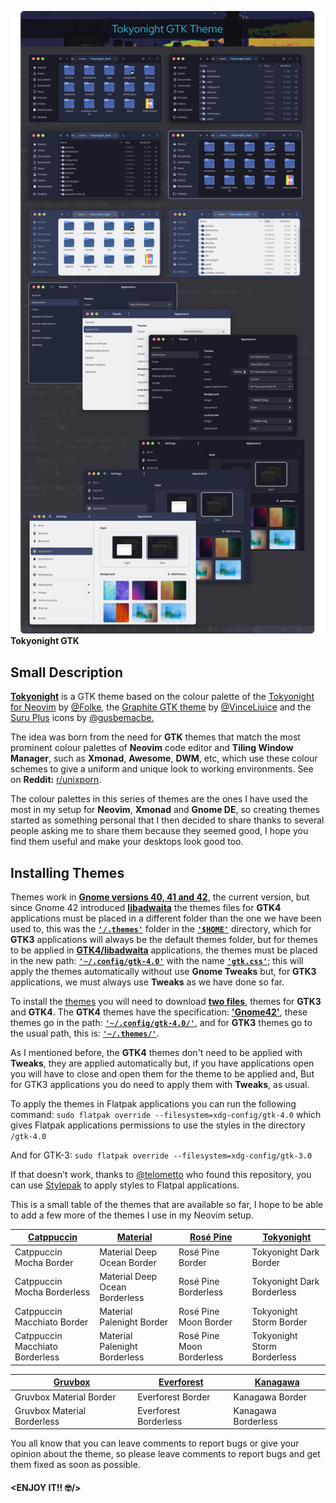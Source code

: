 ![Tokyo Night](https://raw.githubusercontent.com/Fausto-Korpsvart/Tokyo-Night-GTK-Theme/master/screenshots/Tokyonight.png)
**Tokyonight GTK**

## Small Description

<ins>**Tokyonight**</ins> is a GTK theme based on the colour palette of the [Tokyonight for Neovim](https://github.com/folke/tokyonight.nvim) by [@Folke](https://github.com/folke), the [Graphite GTK theme](https://github.com/vinceliuice/Graphite-gtk-theme) by [@VinceLiuice](https://github.com/vinceliuice) and the [Suru Plus](https://github.com/gusbemacbe/suru-plus) icons by [@gusbemacbe.](https://github.com/gusbemacbe)

The idea was born from the need for **GTK** themes that match the most prominent colour palettes of **Neovim** code editor and **Tiling Window Manager**, such as **Xmonad**, **Awesome**, **DWM**, etc, which use these colour schemes to give a uniform and unique look to working environments. See on **Reddit:** [r/unixporn](https://www.reddit.com/r/unixporn/).

The colour palettes in this series of themes are the ones I have used the most in my setup for **Neovim**, **Xmonad** and **Gnome DE**, so creating themes started as something personal that I then decided to share thanks to several people asking me to share them because they seemed good, I hope you find them useful and make your desktops look good too.

## Installing Themes

Themes work in <ins>**Gnome versions 40, 41 and 42**,</ins> the current version, but since Gnome 42 introduced <ins>**libadwaita**</ins> the themes files for **GTK4** applications must be placed in a different folder than the one we have been used to, this was the <ins>**`'/.themes'`**</ins> folder in the <ins>**`'$HOME'`**</ins> directory, which for **GTK3** applications will always be the default themes folder, but for themes to be applied in <ins>**GTK4/libadwaita**</ins> applications, the themes must be placed in the new path: <ins>**`'~/.config/gtk-4.0'`**</ins> with the name <ins>**`'gtk.css'`**</ins>; this will apply the themes automatically without use **Gnome Tweaks** but, for **GTK3** applications, we must always use **Tweaks** as we have done so far.

To install the [themes](https://www.pling.com/u/fkorpsvart) you will need to download <ins>**two files**</ins>, themes for **GTK3** and **GTK4**.
The **GTK4** themes have the specification: <ins>**'Gnome42'**</ins>, these themes go in the path: **<ins>`'~/.config/gtk-4.0/'`</ins>**, and for **GTK3** themes go to the usual path, this is: <ins>**`'~/.themes/'`**</ins>.

As I mentioned before, the **GTK4** themes don't need to be applied with **Tweaks**, they are applied automatically but, if you have applications open you will have to close and open them for the theme to be applied and, But for GTK3 applications you do need to apply them with **Tweaks**, as usual.

To apply the themes in Flatpak applications you can run the following command: `sudo flatpak override --filesystem=xdg-config/gtk-4.0` which gives Flatpak applications permissions to use the styles in the directory `/gtk-4.0`

And for GTK-3: `sudo flatpak override --filesystem=xdg-config/gtk-3.0`

If that doesn't work, thanks to [@telometto](https://github.com/telometto) who found this repository, you can use [Stylepak](https://github.com/refi64/stylepak) to apply styles to Flatpal applications.

This is a small table of the themes that are available so far, I hope to be able to add a few more of the themes I use in my Neovim setup.

| [Catppuccin](https://www.pling.com/p/1715554) | [Material](https://www.pling.com/p/1706139) | [Rosé Pine](https://www.pling.com/p/1810530) | [Tokyonight](https://www.pling.com/p/1681315) |
| --------------------------------------------- | ------------------------------------------- | -------------------------------------------- | --------------------------------------------- |
| Catppuccin Mocha Border                       | Material Deep Ocean Border                  | Rosé Pine Border                             | Tokyonight Dark Border                        |
| Catppuccin Mocha Borderless                   | Material Deep Ocean Borderless              | Rosé Pine Borderless                         | Tokyonight Dark Borderless                    |
| Catppuccin Macchiato Border                   | Material Palenight Border                   | Rosé Pine Moon Border                        | Tokyonight Storm Border                       |
| Catppuccin Macchiato Borderless               | Material Palenight Borderless               | Rosé Pine Moon Borderless                    | Tokyonight Storm Borderless                   |

| [Gruvbox](https://www.pling.com/p/1681313) | [Everforest](https://www.pling.com/p/1695467) | [Kanagawa](https://www.pling.com/p/1810560) |
| ------------------------------------------ | --------------------------------------------- | ------------------------------------------- |
| Gruvbox Material Border                    | Everforest Border                             | Kanagawa Border                             |
| Gruvbox Material Borderless                | Everforest Borderless                         | Kanagawa Borderless                         |

You all know that you can leave comments to report bugs or give your opinion about the theme, so please leave comments to report bugs and get them fixed as soon as possible.

#### **<ENJOY IT!! :nerd_face:/>**
